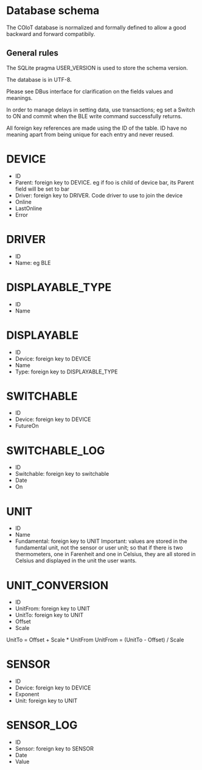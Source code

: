 # Database schema

The COIoT database is normalized and formally defined to allow a good backward and forward compatibily.

## General rules

The SQLite pragma USER_VERSION is used to store the schema version.

The database is in UTF-8.

Please see DBus interface for clarification on the fields values and meanings.

In order to manage delays in setting data, use transactions; eg set a Switch to ON and commit when
the BLE write command successfully returns.

All foreign key references are made using the ID of the table. ID have no meaning apart from
being unique for each entry and never reused.

# DEVICE
* ID
* Parent: foreign key to DEVICE. eg if foo is child of device bar, its Parent field will be set to bar
* Driver: foreign key to DRIVER. Code driver to use to join the device
* Online
* LastOnline
* Error

# DRIVER
* ID
* Name: eg BLE

# DISPLAYABLE_TYPE
* ID
* Name

# DISPLAYABLE
* ID
* Device: foreign key to DEVICE
* Name
* Type: foreign key to DISPLAYABLE_TYPE

# SWITCHABLE
* ID
* Device: foreign key to DEVICE
* FutureOn

# SWITCHABLE_LOG
* ID
* Switchable: foreign key to switchable
* Date
* On

# UNIT
* ID
* Name
* Fundamental: foreign key to UNIT
Important: values are stored in the fundamental unit, not the sensor or user unit; so that if there
is two thermometers, one in Farenheit and one in Celsius, they are all stored in Celsius and
displayed in the unit the user wants.

# UNIT_CONVERSION
* ID
* UnitFrom: foreign key to UNIT
* UnitTo: foreign key to UNIT
* Offset
* Scale

UnitTo = Offset + Scale * UnitFrom
UnitFrom = (UnitTo - Offset) / Scale

# SENSOR
* ID
* Device: foreign key to DEVICE
* Exponent
* Unit: foreign key to UNIT

# SENSOR_LOG
* ID
* Sensor: foreign key to SENSOR
* Date
* Value
